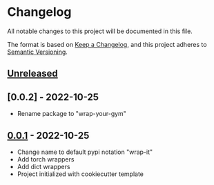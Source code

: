 # Changelog

All notable changes to this project will be documented in this file.

The format is based on [Keep a Changelog](https://keepachangelog.com/en/1.0.0/),
and this project adheres to [Semantic Versioning](https://semver.org/spec/v2.0.0.html).

## [Unreleased]

## [0.0.2] - 2022-10-25
* Rename package to "wrap-your-gym"

## [0.0.1] - 2022-10-25
* Change name to default pypi notation "wrap-it"
* Add torch wrappers
* Add dict wrappers
* Project initialized with cookiecutter template


[Unreleased]: https://github.com/sebimarkgraf/wrap-your-gym/tree/master
[0.0.1]: https://github.com/sebimarkgraf/wrap-your-gym/releases/tag/0.0.1
